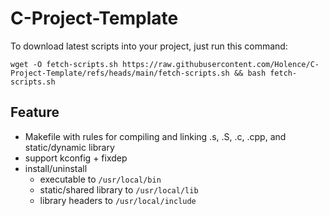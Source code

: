 # C-Project-Template

To download latest scripts into your project, just run this command:

```
wget -O fetch-scripts.sh https://raw.githubusercontent.com/Holence/C-Project-Template/refs/heads/main/fetch-scripts.sh && bash fetch-scripts.sh
```

## Feature

- Makefile with rules for compiling and linking .s, .S, .c, .cpp, and static/dynamic library
- support kconfig + fixdep
- install/uninstall
  - executable to `/usr/local/bin`
  - static/shared library to `/usr/local/lib`
  - library headers to `/usr/local/include`
